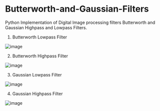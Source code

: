 # Butterworth-and-Gaussian-Filters
Python Implementation of Digital Image processing filters Butterworth and Gaussian Highpass and Lowpass Filters.

1. Butterworth Lowpass Filter

![image](https://user-images.githubusercontent.com/58242932/122705977-6ce63e80-d274-11eb-8f7a-7bfe55470fd3.png)


2. Butterworth Highpass Filter

![image](https://user-images.githubusercontent.com/58242932/122706108-ca7a8b00-d274-11eb-8532-4336ccab9a26.png)


3. Gaussian Lowpass Filter

![image](https://user-images.githubusercontent.com/58242932/122706307-4248b580-d275-11eb-8608-7b4ddce98a24.png)


4. Gaussian Highpass Filter

![image](https://user-images.githubusercontent.com/58242932/122706208-0877af00-d275-11eb-8f48-b62ce3d4fbc2.png)
